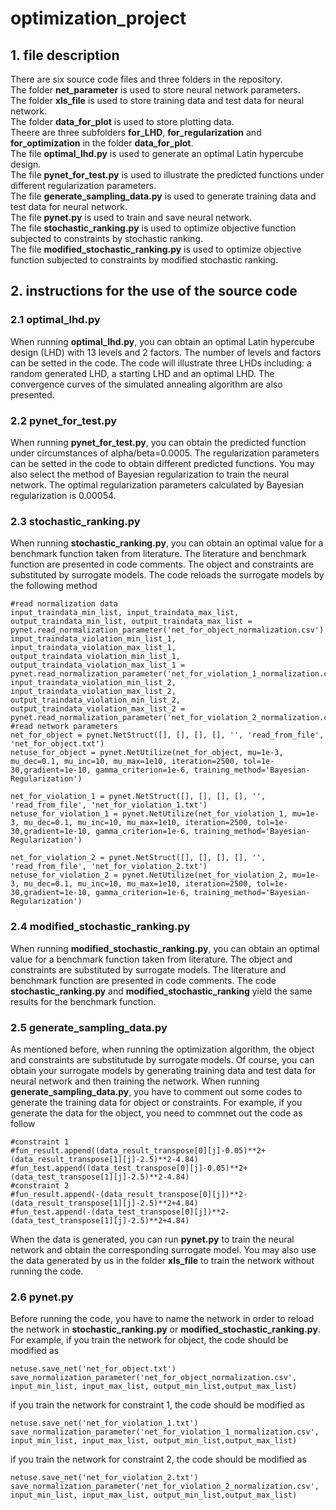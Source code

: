 # optimization_project
## 1. file description
There are six source code files and three folders in the repository.  
The folder **net_parameter** is used to store neural network parameters.  
The folder **xls_file**      is used to store training data and test data for neural network.  
The folder **data_for_plot** is used to store plotting data.  
Theere are three subfolders **for_LHD**, **for_regularization** and **for_optimization** in the folder **data_for_plot**.  
The file **optimal_lhd.py**            is used to generate an optimal Latin hypercube design.  
The file **pynet_for_test.py**         is used to illustrate the predicted functions under different regularization parameters.  
The file **generate_sampling_data.py** is used to generate training data and test data for neural network.  
The file **pynet.py**                  is used to train and save neural network.  
The file **stochastic_ranking.py**          is used to optimize objective function subjected to constraints by stochastic ranking.  
The file **modified_stochastic_ranking.py** is used to optimize objective function subjected to constraints by modified stochastic ranking.  
## 2. instructions for the use of the source code
### 2.1 optimal_lhd.py
When running **optimal_lhd.py**, you can obtain an optimal Latin hypercube design (LHD) with 13 levels and 2 factors. The number of levels and factors can be setted in the code. The code will illustrate three LHDs including: a random generated LHD, a starting LHD and an optimal LHD. The convergence curves of the simulated annealing algorithm are also presented.
### 2.2 pynet_for_test.py
When running **pynet_for_test.py**, you can obtain the predicted function under circumstances of alpha/beta=0.0005. The regularization parameters can be setted in the code to obtain different predicted functions. You may also select the method of Bayesian regularization to train the neural network. The optimal regularization parameters calculated by Bayesian regularization is 0.00054.
### 2.3 stochastic_ranking.py
When running **stochastic_ranking.py**, you can obtain an optimal value for a benchmark function taken from literature. The literature and benchmark function are presented in code comments. The object and constraints are substituted by surrogate models. The code reloads the surrogate models by the following method
```
#read normalization data
input_traindata_min_list, input_traindata_max_list, output_traindata_min_list, output_traindata_max_list = pynet.read_normalization_parameter('net_for_object_normalization.csv')
input_traindata_violation_min_list_1, input_traindata_violation_max_list_1, output_traindata_violation_min_list_1, output_traindata_violation_max_list_1 = pynet.read_normalization_parameter('net_for_violation_1_normalization.csv')
input_traindata_violation_min_list_2, input_traindata_violation_max_list_2, output_traindata_violation_min_list_2, output_traindata_violation_max_list_2 = pynet.read_normalization_parameter('net_for_violation_2_normalization.csv')
#read network parameters
net_for_object = pynet.NetStruct([], [], [], [], '', 'read_from_file', 'net_for_object.txt')
netuse_for_object = pynet.NetUtilize(net_for_object, mu=1e-3, mu_dec=0.1, mu_inc=10, mu_max=1e10, iteration=2500, tol=1e-30,gradient=1e-10, gamma_criterion=1e-6, training_method='Bayesian-Regularization')

net_for_violation_1 = pynet.NetStruct([], [], [], [], '', 'read_from_file', 'net_for_violation_1.txt')
netuse_for_violation_1 = pynet.NetUtilize(net_for_violation_1, mu=1e-3, mu_dec=0.1, mu_inc=10, mu_max=1e10, iteration=2500, tol=1e-30,gradient=1e-10, gamma_criterion=1e-6, training_method='Bayesian-Regularization')

net_for_violation_2 = pynet.NetStruct([], [], [], [], '', 'read_from_file', 'net_for_violation_2.txt')
netuse_for_violation_2 = pynet.NetUtilize(net_for_violation_2, mu=1e-3, mu_dec=0.1, mu_inc=10, mu_max=1e10, iteration=2500, tol=1e-30,gradient=1e-10, gamma_criterion=1e-6, training_method='Bayesian-Regularization')
```
### 2.4 modified_stochastic_ranking.py
When running **modified_stochastic_ranking.py**, you can obtain an optimal value for a benchmark function taken from literature. The object and constraints are substituted by surrogate models. The literature and benchmark function are presented in code comments. The code **stochastic_ranking.py** and **modified_stochastic_ranking** yield the same results for the benchmark function.
### 2.5 generate_sampling_data.py
As mentioned before, when running the optimization algorithm, the object and constraints are substitutude by surrogate models. Of course, you can obtain your surrogate models by generating training data and test data for neural network and then training the network. When running **generate_sampling_data.py**, you have to comment out some codes to generate the training data for object or constraints. For example, if you generate the data for the object, you need to commnet out the code as follow
```
#constraint 1
#fun_result.append((data_result_transpose[0][j]-0.05)**2+(data_result_transpose[1][j]-2.5)**2-4.84)
#fun_test.append((data_test_transpose[0][j]-0.05)**2+(data_test_transpose[1][j]-2.5)**2-4.84)
#constraint 2
#fun_result.append(-(data_result_transpose[0][j])**2-(data_result_transpose[1][j]-2.5)**2+4.84)
#fun_test.append(-(data_test_transpose[0][j])**2-(data_test_transpose[1][j]-2.5)**2+4.84)
```
When the data is generated, you can run **pynet.py** to train the neural network and obtain the corresponding surrogate model. You may also use the data generated by us in the folder **xls_file** to train the network without running the code.
### 2.6 pynet.py
Before running the code, you have to name the network in order to reload the network in **stochastic_ranking.py** or **modified_stochastic_ranking.py**. For example, if you train the network for object, the code should be modified as
```
netuse.save_net('net_for_object.txt')
save_normalization_parameter('net_for_object_normalization.csv', input_min_list, input_max_list, output_min_list,output_max_list)
```
if you train the network for constraint 1, the code should be modified as
```
netuse.save_net('net_for_violation_1.txt')
save_normalization_parameter('net_for_violation_1_normalization.csv', input_min_list, input_max_list, output_min_list,output_max_list)
```
if you train the network for constraint 2, the code should be modified as
```
netuse.save_net('net_for_violation_2.txt')
save_normalization_parameter('net_for_violation_2_normalization.csv', input_min_list, input_max_list, output_min_list,output_max_list)
```
